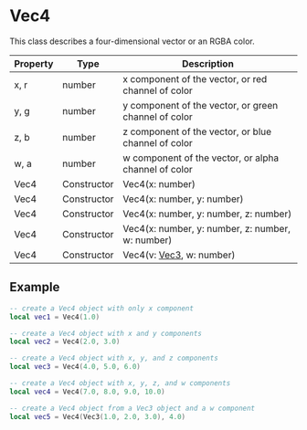 # Vec4

This class describes a four-dimensional vector or an RGBA color.

| Property | Type | Description |
| - | - | - |
| x, r | number | x component of the vector, or red channel of color |
| y, g | number | y component of the vector, or green channel of color |
| z, b | number | z component of the vector, or blue channel of color |
| w, a | number | w component of the vector, or alpha channel of color |
| Vec4 | Constructor | Vec4(x: number) |
| Vec4 | Constructor | Vec4(x: number, y: number) |
| Vec4 | Constructor | Vec4(x: number, y: number, z: number) |
| Vec4 | Constructor | Vec4(x: number, y: number, z: number, w: number) |
| Vec4 | Constructor | Vec4(v: [Vec3](Vec3.md), w: number) |

## Example

```lua
-- create a Vec4 object with only x component
local vec1 = Vec4(1.0)

-- create a Vec4 object with x and y components
local vec2 = Vec4(2.0, 3.0)

-- create a Vec4 object with x, y, and z components
local vec3 = Vec4(4.0, 5.0, 6.0)

-- create a Vec4 object with x, y, z, and w components
local vec4 = Vec4(7.0, 8.0, 9.0, 10.0)

-- create a Vec4 object from a Vec3 object and a w component
local vec5 = Vec4(Vec3(1.0, 2.0, 3.0), 4.0)
```